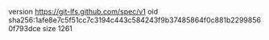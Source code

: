 version https://git-lfs.github.com/spec/v1
oid sha256:1afe8e7c5f51cc7c3194c443c584243f9b37485864f0c881b22998560f793dce
size 1261
